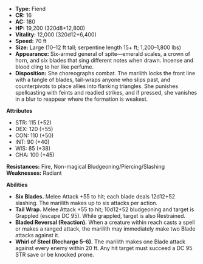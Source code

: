 - **Type:** Fiend
- **CR:** 16
- **AC:** 180
- **HP:** 19,200 (320d8+12,800)
- **Vitality:** 12,000 (320d12+6,400)
- **Speed:** 70 ft
- **Size:** Large (10–12 ft tall; serpentine length 15+ ft; 1,200–1,800 lbs)
- **Appearance:** Six-armed general of spite—emerald scales, a crown of horn, and six blades that sing different notes when drawn. Incense and blood cling to her like perfume.
- **Disposition:** She choreographs combat. The marilith locks the front line with a tangle of blades, tail-wraps anyone who slips past, and counterpivots to place allies into flanking triangles. She punishes spellcasting with feints and readied strikes, and if pressed, she vanishes in a blur to reappear where the formation is weakest.

**Attributes**
- STR: 115 (+52)
- DEX: 120 (+55)
- CON: 110 (+50)
- INT: 90 (+40)
- WIS: 85 (+38)
- CHA: 100 (+45)

**Resistances:** Fire, Non-magical Bludgeoning/Piercing/Slashing  
**Weaknesses:** Radiant

**Abilities**
- **Six Blades.** Melee Attack +55 to hit; each blade deals 12d12+52 slashing. The marilith makes up to six attacks per action.
- **Tail Wrap.** Melee Attack +55 to hit; 10d12+52 bludgeoning and target is Grappled (escape DC 95). While grappled, target is also Restrained.
- **Bladed Reversal (Reaction).** When a creature within reach casts a spell or makes a ranged attack, the marilith may immediately make two Blade attacks against it.
- **Whirl of Steel (Recharge 5–6).** The marilith makes one Blade attack against every enemy within 20 ft. Any hit target must succeed a DC 95 STR save or be knocked prone.